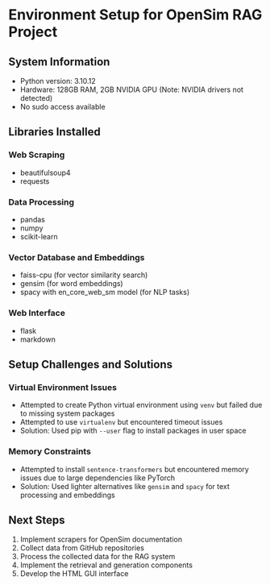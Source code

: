 # Environment Setup for OpenSim RAG Project

## System Information
- Python version: 3.10.12
- Hardware: 128GB RAM, 2GB NVIDIA GPU (Note: NVIDIA drivers not detected)
- No sudo access available

## Libraries Installed

### Web Scraping
- beautifulsoup4
- requests

### Data Processing
- pandas
- numpy
- scikit-learn

### Vector Database and Embeddings
- faiss-cpu (for vector similarity search)
- gensim (for word embeddings)
- spacy with en_core_web_sm model (for NLP tasks)

### Web Interface
- flask
- markdown

## Setup Challenges and Solutions

### Virtual Environment Issues
- Attempted to create Python virtual environment using `venv` but failed due to missing system packages
- Attempted to use `virtualenv` but encountered timeout issues
- Solution: Used pip with `--user` flag to install packages in user space

### Memory Constraints
- Attempted to install `sentence-transformers` but encountered memory issues due to large dependencies like PyTorch
- Solution: Used lighter alternatives like `gensim` and `spacy` for text processing and embeddings

## Next Steps
1. Implement scrapers for OpenSim documentation
2. Collect data from GitHub repositories
3. Process the collected data for the RAG system
4. Implement the retrieval and generation components
5. Develop the HTML GUI interface
